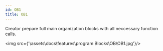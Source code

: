 ```yaml
---
id: OB1
title: OB1
---
```

Creator prepare full main organization blocks with all neccessary function calls.

<img src={'\\assets\\docs\\features\\program Blocks\\OB\\OB1.jpg'}/>
